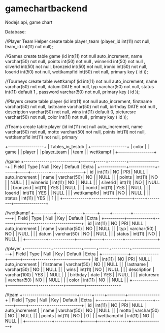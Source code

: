 # gamechartbackend
Nodejs api, game chart

Database:

//Player Team Helper
create table player_team (player_id int(11) not null, team_id int(11) not null);

//Games
create table game (id int(11) not null auto_increment, name varchar(50) not null, points int(50) not null , winnerid int(50) not null
, silverid int(50) not null, bronzeid int(50) not null, ironid int(50) not null, loserid int(50) not null, wettkampfid int(50) not null, primary key ( id ));

//Tourneys
create table wettkampf (id int(11) not null auto_increment, name varchar(50) not null, datum DATE not null, typ varchar(50) not null, status int(11) default 1
, password varchar(50) not null, primary key ( id ));

//Players
create table player (id int(11) not null auto_increment, firstname varchar(50) not null, lastname varchar(50) not null, birthday DATE not null
, description varchar(50) not null, wins int(11) default 0, picturesrc varchar(50) not null, color int(11) not null , primary key ( id ));

//Teams
create table player (id int(11) not null auto_increment, name varchar(50) not null, motto varchar(50) not null,  points int(11) not null, wettkampfid int(11) not null, primary


+------------------+
| Tables_in_testdb |
+------------------+
| color            |
| game             |
| player           |
| player_team      |
| team             |
| wettkampf        |
+------------------+

//game
+-------------+-------------+------+-----+---------+----------------+
| Field       | Type        | Null | Key | Default | Extra          |
+-------------+-------------+------+-----+---------+----------------+
| id          | int(11)     | NO   | PRI | NULL    | auto_increment |
| name        | varchar(50) | NO   |     | NULL    |                |
| points      | int(11)     | NO   |     | NULL    |                |
| winnerid    | int(11)     | NO   |     | NULL    |                |
| silverid    | int(11)     | NO   |     | NULL    |                |
| bronzeid    | int(11)     | YES  |     | NULL    |                |
| ironid      | int(11)     | YES  |     | NULL    |                |
| loserid     | int(11)     | YES  |     | NULL    |                |
| wettkampfid | int(11)     | NO   |     | NULL    |                |
| status      | int(11)     | YES  |     | 1       |                |
+-------------+-------------+------+-----+---------+----------------+

//wettkampf
+----------+-------------+------+-----+---------+----------------+
| Field    | Type        | Null | Key | Default | Extra          |
+----------+-------------+------+-----+---------+----------------+
| id       | int(11)     | NO   | PRI | NULL    | auto_increment |
| name     | varchar(50) | NO   |     | NULL    |                |
| typ      | varchar(50) | NO   |     | NULL    |                |
| datum    | varchar(50) | NO   |     | NULL    |                |
| status   | int(11)     | NO   |     | NULL    |                |
+----------+-------------+------+-----+---------+----------------+

//player
+-------------+--------------+------+-----+---------+----------------+
| Field       | Type         | Null | Key | Default | Extra          |
+-------------+--------------+------+-----+---------+----------------+
| id          | int(11)      | NO   | PRI | NULL    | auto_increment |
| firstname   | varchar(50)  | NO   |     | NULL    |                |
| lastname    | varchar(50)  | NO   |     | NULL    |                |
| wins        | int(11)      | NO   |     | NULL    |                |
| description | varchar(100) | YES  |     | NULL    |                |
| birthday    | date         | YES  |     | NULL    |                |
| picturesrc  | varchar(50)  | NO   |     | NULL    |                |
| color       | int(11)      | NO   |     | NULL    |                |
+-------------+--------------+------+-----+---------+----------------+

//team
+-------------+-------------+------+-----+---------+----------------+
| Field       | Type        | Null | Key | Default | Extra          |
+-------------+-------------+------+-----+---------+----------------+
| id          | int(11)     | NO   | PRI | NULL    | auto_increment |
| name        | varchar(50) | NO   |     | NULL    |                |
| motto       | varchar(50) | NO   |     | NULL    |                |
| points      | int(11)     | NO   |     | 0       |                |
| wettkampfid | int(11)     | NO   |     | NULL    |                |
+-------------+-------------+------+-----+---------+----------------+
